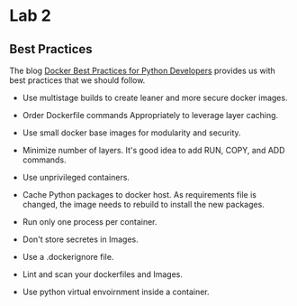 # Lab 2

## Best Practices

The blog [Docker Best Practices for Python Developers](https://testdriven.io/blog/docker-best-practices/) provides us with best practices that we should follow.

+ Use multistage builds to create leaner and more secure docker images.

+ Order Dockerfile commands Appropriately to leverage layer caching.

+ Use small docker base images for modularity and security.

+ Minimize number of layers. It's good idea to add RUN, COPY, and ADD commands.

+ Use unprivileged containers.

+ Cache Python packages to docker host. As requirements file is changed, the image needs to rebuild to install the new packages.

+ Run only one process per container.

+ Don't store secretes in Images.

+ Use a .dockerignore file.

+ Lint and scan your dockerfiles and Images.

+ Use python virtual envoirnment inside a container.
